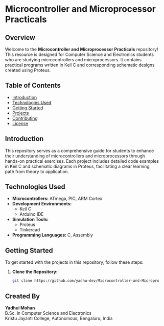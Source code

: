 # Microcontroller and Microprocessor Practicals

## Overview
Welcome to the **Microcontroller and Microprocessor Practicals** repository! This resource is designed for Computer Science and Electronics students who are studying microcontrollers and microprocessors. It contains practical programs written in Keil C and corresponding schematic designs created using Proteus.

## Table of Contents
- [Introduction](#introduction)
- [Technologies Used](#technologies-used)
- [Getting Started](#getting-started)
- [Projects](#projects)
- [Contributing](#contributing)
- [License](#license)

## Introduction
This repository serves as a comprehensive guide for students to enhance their understanding of microcontrollers and microprocessors through hands-on practical exercises. Each project includes detailed code examples in Keil C and schematic diagrams in Proteus, facilitating a clear learning path from theory to application.

## Technologies Used
- **Microcontrollers:** ATmega, PIC, ARM Cortex
- **Development Environments:** 
  - Keil C
  - Arduino IDE
- **Simulation Tools:**
  - Proteus
  - Tinkercad
- **Programming Languages:** C, Assembly

## Getting Started
To get started with the projects in this repository, follow these steps:

1. **Clone the Repository:**
   ```bash
   git clone https://github.com/yadhu-dev/Microcontroller-and-Microprocessor-Practicals.git


## Created By

**Yadhul Mohan**  
B.Sc. in Computer Science and Electronics  
Kristu Jayanti College, Autonomous, Bengaluru, India

